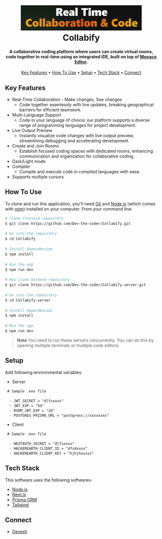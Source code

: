 
<h1 align="center">
  <br>
  <a href="https://code-collab-pink.vercel.app"><img src="./public/title.png" alt="Code-Collab" width="400"></a>
  <br>
  Collabify
  <br>
</h1>

<h4 align="center">A collaborative coding platform where users can create virtual rooms, code together in real-time using an integrated IDE, built on top of <a href="https://microsoft.github.io/monaco-editor/" target="_blank">Monaco Editor</a>.</h4>

<!-- <p align="center">
  <a href="https://badge.fury.io/js/electron-markdownify">
    <img src="https://badge.fury.io/js/electron-markdownify.svg"
         alt="Gitter">
  </a>
  <a href="https://gitter.im/amitmerchant1990/electron-markdownify"><img src="https://badges.gitter.im/amitmerchant1990/electron-markdownify.svg"></a>
  <a href="https://saythanks.io/to/bullredeyes@gmail.com">
      <img src="https://img.shields.io/badge/SayThanks.io-%E2%98%BC-1EAEDB.svg">
  </a>
  <a href="https://www.paypal.me/AmitMerchant">
    <img src="https://img.shields.io/badge/$-donate-ff69b4.svg?maxAge=2592000&amp;style=flat">
  </a>
</p> -->

<p align="center">
  <a href="#key-features">Key Features</a> •
  <a href="#how-to-use">How To Use</a> •
  <a href="#download">Setup</a> •
  <a href="#credits">Tech Stack</a> •
  <a href="#related">Connect</a>
</p>


## Key Features

* Real-Time Collaboration - Make changes, See changes
  - Code together seamlessly with live updates, breaking geographical barriers for efficient teamwork.
* Multi-Language Support
  - Code in your language of choice; our platform supports a diverse range of programming languages for project development.
* Live Output Preview
  -  Instantly visualize code changes with live output preview, streamlining debugging and accelerating development.
* Create and Join Rooms
  - Establish focused coding spaces with dedicated rooms, enhancing communication and organization for collaborative coding.
* Dark/Light mode
* Compiler 
  - Compile and execute code in compiled languages with ease.
* Supports multiple cursors

## How To Use

To clone and run this application, you'll need [Git](https://git-scm.com) and [Node.js](https://nodejs.org/en/download/) (which comes with [npm](http://npmjs.com)) installed on your computer. From your command line:

```bash
# Clone frontend repository
$ git clone https://github.com/Dev-the-coder/Collabify.git

# Go into the repository
$ cd Collabify

# Install dependencies
$ npm install

# Run the app
$ npm run dev

# Now clone backend repository
$ git clone https://github.com/Dev-the-coder/Collabify-server.git

# Go into the repository
$ cd Collabify-server

# Install dependencies
$ npm install

# Run the app
$ npm run dev
```

> **Note**
> You need to run these servers concurrently. You can do this by opening multiple terminals or multiple code editors.


## Setup

Add following environmental variables 

- Server

```Plaintext
 # Sample .env file

  - JWT_SECRET = "dlfsxxxx"
  - JWT_EXP = "5d"
  - ROOM_JWT_EXP = "2d"
  - POSTGRES_PRISMA_URL = "postgress://xxxxxxxx"

```

- Client

```Plaintext
 # Sample .env file

  - NEXTAUTH_SECRET = "dlfsxxxx"
  - HACKEREARTH_CLIENT_ID = "dfsdxxxx"
  - HACKEREARTH_CLIENT_KEY = "hjhjhxxxxx"
``` 

## Tech Stack

This software uses the following softwares-

- [Node.js](https://nodejs.org/)
- [Next.js](https://nextjs.org/)
- [Prisma ORM](https://www.prisma.io/)
- [Tailwind](https://tailwindcss.com/)

## Connect

- [Devesh](https://www.linkedin.com/in/devesh-gupta-464260218/)

